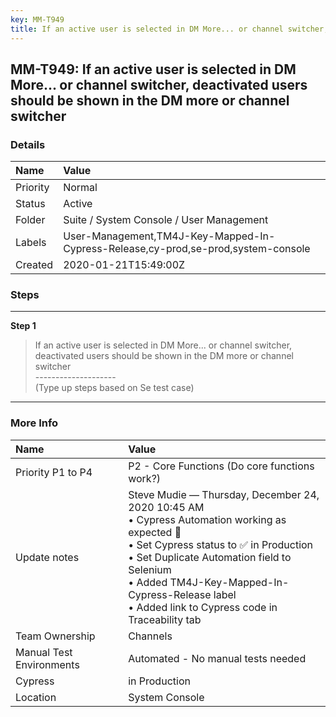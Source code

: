 ```yaml
---
key: MM-T949
title: If an active user is selected in DM More... or channel switcher, deactivated users should be shown in the DM more or channel switcher
---
```


## MM-T949: If an active user is selected in DM More... or channel switcher, deactivated users should be shown in the DM more or channel switcher

### Details

| Name     | Value                                                                             |
| :------- | :-------------------------------------------------------------------------------- |
| Priority | Normal                                                                            |
| Status   | Active                                                                            |
| Folder   | Suite / System Console / User Management                                          |
| Labels   | User-Management,TM4J-Key-Mapped-In-Cypress-Release,cy-prod,se-prod,system-console |
| Created  | 2020-01-21T15:49:00Z                                                              |

### Steps

<hr/>

**Step 1**

> <article>If an active user is selected in DM More... or channel switcher, deactivated users should be shown in the DM more or channel switcher<br>--------------------<br>(Type up steps based on Se test case)</article>

<hr/>

### More Info

| Name                     | Value                                                                                                                                                                                                                                                                                               |
| :----------------------- | :-------------------------------------------------------------------------------------------------------------------------------------------------------------------------------------------------------------------------------------------------------------------------------------------------- |
| Priority P1 to P4        | P2 - Core Functions (Do core functions work?)                                                                                                                                                                                                                                                       |
| Update notes             | Steve Mudie — Thursday, December 24, 2020 10:45 AM<br>• Cypress Automation working as expected 🎉<br>• Set Cypress status to ✅ in Production<br>• Set Duplicate Automation field to Selenium<br>• Added TM4J-Key-Mapped-In-Cypress-Release label<br>• Added link to Cypress code in Traceability tab |
| Team Ownership           | Channels                                                                                                                                                                                                                                                                                            |
| Manual Test Environments | Automated - No manual tests needed                                                                                                                                                                                                                                                                  |
| Cypress                  | in Production                                                                                                                                                                                                                                                                                       |
| Location                 | System Console                                                                                                                                                                                                                                                                                      |
